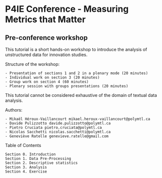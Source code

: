 # P4IE Conference - Measuring Metrics that Matter 
## Pre-conference workshop

This tutorial is a short hands-on workshop to introduce the analysis of unstructured data for innovation studies.

Structure of the workshop:

    - Presentation of sections 1 and 2 in a plenary mode (20 minutes)
    - Individual work on section 3 (20 minutes)
    - Group work on section 4 (60 minutes)
    - Plenary session with groups presentations (20 minutes)


This tutorial cannot be considered exhaustive of the domain of textual data analysis.

Authors:

    - Mikaël Héroux-Vaillancourt mikael.heroux-vaillancourt@polymtl.ca
    - Davide Pulizzotto davide.pulizzotto@polymtl.ca
    - Pietro Cruciata pietro.cruciata@polymtl.ca
    - Nicolas Sacchetti nicolas.sacchetti@polymtl.ca
    - Geneviève Ratelle genevieve.ratelle@gmail.com

Table of Contents

    Section 0. Introduction
    Section 1. Data Pre-Processing
    Section 2. Descriptive statistics
    Section 3. Analysis
    Section 4. Exercise
